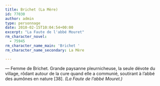 ```yaml
---
title: Brichet (La Mère)
id: 77030
author: admin
type: personnage
date: 2010-02-15T10:04:54+00:00
excerpt: "La Faute de l'abbé Mouret"
rm_character_novel:
  - 75945
rm_character_name_main: 'Brichet '
rm_character_name_secondary: La Mère

---
```

— Femme de Brichet. Grande paysanne pleurnicheuse, la seule dévote du village, rôdant autour de la cure quand elle a communié, soutirant à l&rsquo;abbé des aumônes en nature [38]. _(La Faute de l&rsquo;abbé Mouret.)_